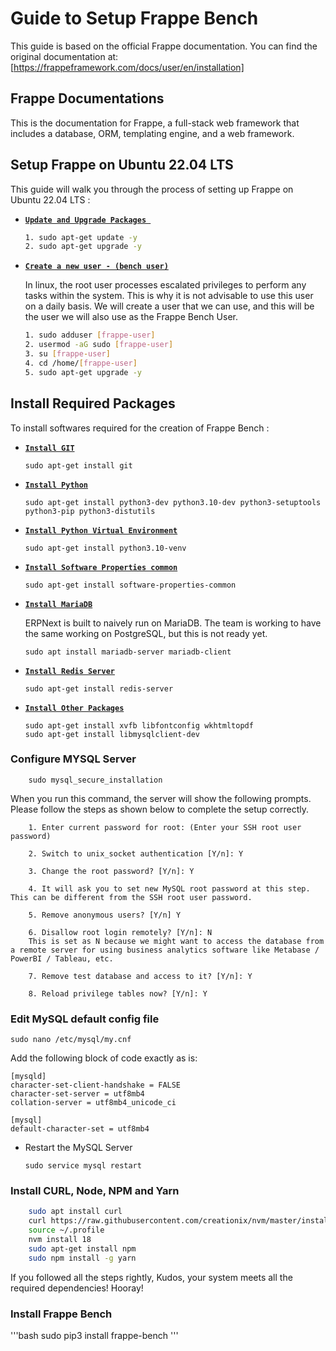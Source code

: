 <h1>Guide to Setup Frappe Bench</h1>

This guide is based on the official Frappe documentation. You can find the original documentation at:
[https://frappeframework.com/docs/user/en/installation]

## <b>Frappe Documentations</b>

This is the documentation for Frappe, a full-stack web framework that includes a database, ORM,
templating engine, and a web framework.

Setup Frappe on Ubuntu 22.04 LTS
---------------------------------------

This guide will walk you through the process of setting up Frappe on Ubuntu 22.04 LTS :


* <b><u>`Update and Upgrade Packages `</u></b>

    ```bash
    1. sudo apt-get update -y
    2. sudo apt-get upgrade -y
    ```
* <b><u>`Create a new user - (bench user)`</u></b>
    
    In linux, the root user processes escalated privileges to perform any tasks within the system. This is why it is not advisable to use this user on a daily basis. We will create a user that we can use, and this will be the user we will also use as the Frappe Bench User.

    ```bash
    1. sudo adduser [frappe-user]
    2. usermod -aG sudo [frappe-user]
    3. su [frappe-user] 
    4. cd /home/[frappe-user]
    5. sudo apt-get upgrade -y
    ```

## Install Required Packages
To install softwares required for the creation of Frappe Bench : 
* <b><u>`Install GIT`</u></b>

    ```
    sudo apt-get install git
    ```
* <b><u> `Install Python` </u></b>
    ```
    sudo apt-get install python3-dev python3.10-dev python3-setuptools python3-pip python3-distutils
    ```
* <b><u> `Install Python Virtual Environment` </u></b>
    ```
    sudo apt-get install python3.10-venv
    ```
* <b><u> `Install Software Properties common` </u></b>
    ```
    sudo apt-get install software-properties-common
    ```
* <b><u> `Install MariaDB` </u></b>

    ERPNext is built to naively run on MariaDB. The team is working to have the same working on PostgreSQL, but this is not ready yet.
    ```
    sudo apt install mariadb-server mariadb-client
    ```
* <b><u> `Install Redis Server` </u></b>
    ```
    sudo apt-get install redis-server
    ```
* <b><u> `Install Other Packages` </u></b>
    ```
    sudo apt-get install xvfb libfontconfig wkhtmltopdf
    sudo apt-get install libmysqlclient-dev
    ```

### Configure MYSQL Server
```
    sudo mysql_secure_installation
```
When you run this command, the server will show the following prompts. Please follow the steps as shown below to complete the setup correctly.

```
    1. Enter current password for root: (Enter your SSH root user password)

    2. Switch to unix_socket authentication [Y/n]: Y

    3. Change the root password? [Y/n]: Y

    4. It will ask you to set new MySQL root password at this step. This can be different from the SSH root user password.

    5. Remove anonymous users? [Y/n] Y

    6. Disallow root login remotely? [Y/n]: N
    This is set as N because we might want to access the database from a remote server for using business analytics software like Metabase / PowerBI / Tableau, etc.

    7. Remove test database and access to it? [Y/n]: Y

    8. Reload privilege tables now? [Y/n]: Y
```

### Edit MySQL default config file
   ```
   sudo nano /etc/mysql/my.cnf
   ```
Add the following block of code exactly as is:

```
[mysqld]
character-set-client-handshake = FALSE
character-set-server = utf8mb4
collation-server = utf8mb4_unicode_ci

[mysql]
default-character-set = utf8mb4
```

* Restart the MySQL Server
    ```
    sudo service mysql restart
    ```

### Install CURL, Node, NPM and Yarn

```bash
    sudo apt install curl
    curl https://raw.githubusercontent.com/creationix/nvm/master/install.sh | bash
    source ~/.profile
    nvm install 18
    sudo apt-get install npm
    sudo npm install -g yarn
```

 
If you followed all the steps rightly, Kudos, your system meets all the required dependencies! Hooray!

### Install Frappe Bench
'''bash
    sudo pip3 install frappe-bench
'''
